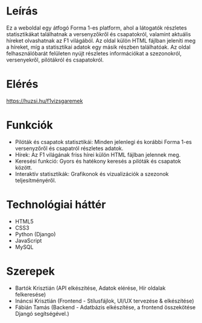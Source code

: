 # Leírás
Ez a weboldal egy átfogó Forma 1-es platform, ahol a látogatók részletes statisztikákat találhatnak a versenyzőkről és csapatokról, valamint aktuális híreket olvashatnak az F1 világából. Az oldal külön HTML fájlban jeleníti meg a híreket, míg a statisztikai adatok egy másik részben találhatóak. Az oldal felhasználóbarát felületen nyújt részletes információkat a szezonokról, versenyekről, pilótákról és csapatokról.

# Elérés
https://huzsi.hu/f1vizsgaremek

# Funkciók
- Pilóták és csapatok statisztikái: Minden jelenlegi és korábbi Forma 1-es versenyzőről és csapatról részletes adatok.
- Hírek: Az F1 világának friss hírei külön HTML fájlban jelennek meg.
- Keresési funkció: Gyors és hatékony keresés a pilóták és csapatok között.
- Interaktív statisztikák: Grafikonok és vizualizációk a szezonok teljesítményéről.

# Technológiai háttér
- HTML5
- CSS3
- Python (Django)
- JavaScript
- MySQL

# Szerepek
- Bartók Krisztián (API elkészítése, Adatok elérése, Hír oldalak felkeresése)
- Ináncsi Krisztián (Frontend - Stílusfájlok, UI/UX tervezése & elkészítése)
- Fábián Tamás (Backend - Adatbázis elkészítése, a frontend összekötése Djangó segítségével.)
